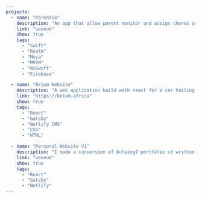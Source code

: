 ```yaml
---
projects:
  - name: "Parentio"
    description: "An app that allow parent monitor and assign chores around the house"
    link: "ueueue"
    show: true
    tags:
      - "Swift"
      - "Realm"
      - "Moya"
      - "MVVM"
      - "RxSwift"
      - "Firebase"

  - name: "Brium Website"
    description: "A web application build with react for a car hailing company in Abuja, Nigeria. It's also important to state that I also did the UI designs using Figma"
    link: "https://brium.africa"
    show: true
    tags:
      - "React"
      - "Gatsby"
      - "Netlify CMS"
      - "CSS"
      - "HTML"

  - name: "Personal Website V1"
    description: "I made a conversion of bchaing7 portfolio v3 written with jekylls to Gatsby for the first version of my personal website"
    link: "ueueue"
    show: true
    tags:
      - "React"
      - "Gatsby"
      - "Netlify"
---
```

